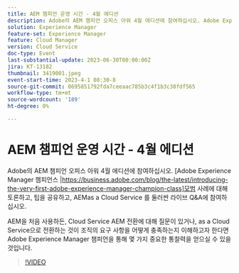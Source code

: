 ```yaml
---
title: AEM 챔피언 운영 시간 - 4월 에디션
description: Adobe의 AEM 챔피언 오피스 아워 4월 에디션에 참여하십시오. Adobe Experience Manager AEM 챔피언 패널은 모범 사례에 대해 논의하고, 팁을 공유하며, as a Cloud Service을 둘러싼 라이브 Q&A에 참여하십시오. AEM을 처음 사용하든, Cloud Service AEM 전환에 대해 질문이 있거나, as a Cloud Service으로 전환하는 것이 조직의 요구 사항을 어떻게 충족하는지 이해하고자 한다면 Adobe Experience Manager 챔피언을 통해 몇 가지 중요한 통찰력을 얻으실 수 있을 것입니다.
solution: Experience Manager
feature-set: Experience Manager
feature: Cloud Manager
version: Cloud Service
doc-type: Event
last-substantial-update: 2023-06-30T00:00:00Z
jira: KT-13182
thumbnail: 3419001.jpeg
event-start-time: 2023-4-1 08:30-8
source-git-commit: 0695851792fda7ceeaac785b3c4f1b3c38fdf565
workflow-type: tm+mt
source-wordcount: '189'
ht-degree: 0%

---
```



# AEM 챔피언 운영 시간 - 4월 에디션

Adobe의 AEM 챔피언 오피스 아워 4월 에디션에 참여하십시오. [Adobe Experience Manager 챔피언스 |https://business.adobe.com/blog/the-latest/introducing-the-very-first-adobe-experience-manager-champion-class]모범 사례에 대해 토론하고, 팁을 공유하고, AEMas a Cloud Service 를 둘러싼 라이브 Q&amp;A에 참여하십시오.

AEM을 처음 사용하든, Cloud Service AEM 전환에 대해 질문이 있거나, as a Cloud Service으로 전환하는 것이 조직의 요구 사항을 어떻게 충족하는지 이해하고자 한다면 Adobe Experience Manager 챔피언을 통해 몇 가지 중요한 통찰력을 얻으실 수 있을 것입니다.

>[!VIDEO](https://video.tv.adobe.com/v/3419001/?learn=on)
